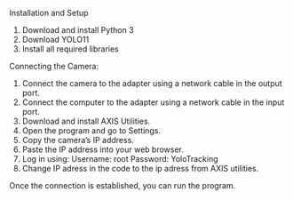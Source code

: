 Installation and Setup
1. Download and install Python 3
2. Download YOLO11
3. Install all required libraries
   
Connecting the Camera:
  1. Connect the camera to the adapter using a network cable in the output port.
  2. Connect the computer to the adapter using a network cable in the input port.
  3. Download and install AXIS Utilities.
  4. Open the program and go to Settings.
  5. Copy the camera’s IP address.
  6. Paste the IP address into your web browser.
  7. Log in using:
      Username: root
      Password: YoloTracking
  8. Change IP adress in the code to the ip adress from AXIS utilities.
     
Once the connection is established, you can run the program.
